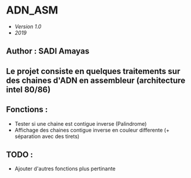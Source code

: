 # ADN_ASM

- *Version 1.0*
- *2019*

## Author : SADI Amayas

## Le projet consiste en quelques traitements sur des chaines d'ADN en assembleur (architecture intel 80/86)

## Fonctions : 
- Tester si une chaine est contigue inverse (Palindrome)
- Affichage des chaines contigue inverse en couleur differente (+ séparation avec des tirets)

## TODO :
- Ajouter d'autres fonctions plus pertinante
